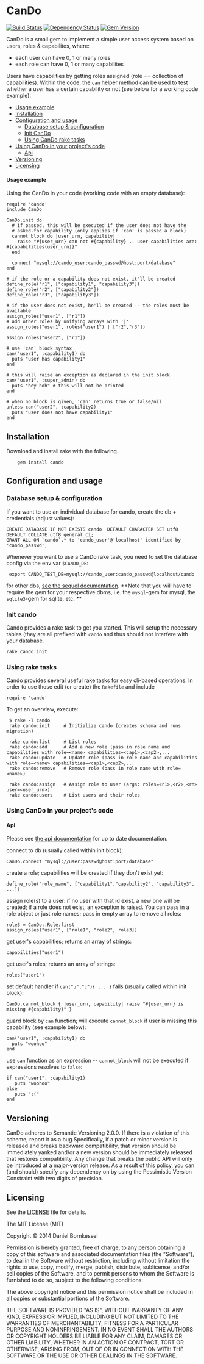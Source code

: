 # CanDo

[![Build Status](https://travis-ci.org/soundcloud/cando.svg?branch=master)](https://travis-ci.org/soundcloud/cando)
[![Dependency Status](https://gemnasium.com/soundcloud/cando.svg)](https://gemnasium.com/soundcloud/cando)
[![Gem Version](https://badge.fury.io/rb/cando.svg)](http://badge.fury.io/rb/cando)

CanDo is a small gem to implement a simple user access system based on users, roles &
capabilites, where:

  - each user can have 0, 1 or many roles
  - each role can have 0, 1 or many capabilites

Users have capabilities by getting roles assigned (role == collection of
capabilities). Within the code, the `can` helper method can be used to test
whether a user has a certain capability or not (see below for a working code example).

  - [Usage example](#usage-example)
  - [Installation](#installation)
  - [Configuration and usage](#configuration-and-usage)
    - [Database setup & configuration](#database-setup--configuration)
    - [Init CanDo](#init-cando)
    - [Using CanDo rake tasks](#using-rake-tasks)
  - [Using CanDo in your project's code](#using-cando-in-your-projects-code)
    - [Api](#api)
  - [Versioning](#versioning)
  - [Licensing](#licensing)

#### Usage example
Using the CanDo in your code (working code with an empty database):

    require 'cando'
    include CanDo

    CanDo.init do
      # if passed, this will be executed if the user does not have the
      # asked-for capability (only applies if 'can' is passed a block)
      cannot_block do |user_urn, capability|
        raise "#{user_urn} can not #{capability} .. user capabilities are: #{capabilities(user_urn)}"
      end

      connect "mysql://cando_user:cando_passwd@host:port/database"
    end

    # if the role or a capability does not exist, it'll be created
    define_role("r1", ["capability1", "capability3"])
    define_role("r2", ["capability2"])
    define_role("r3", ["capability3"])

    # if the user does not exist, he'll be created -- the roles must be available
    assign_roles("user1", ["r1"])
    # add other roles by unifying arrays with '|'
    assign_roles("user1", roles("user1") | ["r2","r3"])

    assign_roles("user2", ["r1"])

    # use 'can' block syntax
    can("user1", :capability1) do
      puts "user has capability1"
    end

    # this will raise an exception as declared in the init block
    can("user1", :super_admin) do
      puts "hey hoh" # this will not be printed
    end

    # when no block is given, 'can' returns true or false/nil
    unless can("user2", :capability2)
      puts "user does not have capability1"
    end

## Installation

Download and install rake with the following.

        gem install cando

## Configuration and usage

### Database setup & configuration
If you want to use an individual database for cando, create the db + credentials (adjust values):

    CREATE DATABASE IF NOT EXISTS cando  DEFAULT CHARACTER SET utf8 DEFAULT COLLATE utf8_general_ci;
    GRANT ALL ON `cando`.* to 'cando_user'@'localhost' identified by 'cando_passwd';

Whenever you want to use a CanDo rake task, you need to set the database config via the env var `$CANDO_DB`:

     export CANDO_TEST_DB=mysql://cando_user:cando_passwd@localhost/cando

for other dbs, [see the sequel
documentation](http://sequel.jeremyevans.net/rdoc/classes/Sequel.html#method-c-connect).
**Note that you will have to require the gem for your respective dbms, i.e. the
`mysql`-gem for mysql, the `sqlite3`-gem for sqlite, etc. **

### Init cando
Cando provides a rake task to get you started. This will setup the necessary
tables (they are all prefixed with `cando` and thus should not interfere with
your database.

    rake cando:init

### Using rake tasks
Cando provides several useful rake tasks for easy cli-based operations. In order
to use those edit (or create) the `Rakefile` and include

    require 'cando'

 To get an overview, execute:

     $ rake -T cando
     rake cando:init     # Initialize cando (creates schema and runs migration)

     rake cando:list     # List roles
     rake cando:add      # Add a new role (pass in role name and capabilities with role=<name> capabilities=<cap1>,<cap2>,...
     rake cando:update   # Update role (pass in role name and capabilities with role=<name> capabilities=<cap1>,<cap2>,...
     rake cando:remove   # Remove role (pass in role name with role=<name>)

     rake cando:assign   # Assign role to user (args: roles=<r1>,<r2>,<rn> user=<user_urn>)
     rake cando:users    # List users and their roles

### Using CanDo in your project's code

#### Api
Please see [the api documentation](http://rubydoc.info/gems/cando/CanDo) for up to date documentation.

 connect to db (usually called within init block):

    CanDo.connect "mysql://user:passwd@host:port/database"

 create a role; capabilities will be created if they don't exist yet:

    define_role("role_name", ["capability1","capability2", "capability3", ...])

 assign role(s) to a user: if no user with that id exist, a new one will
 be created; if a role does not exist, an exception is raised. You can pass
 in a role object or just role names; pass in empty array to remove all roles:

    role3 = CanDo::Role.first
    assign_roles("user1", ["role1", "role2", role3])

 get user's capabilities; returns an array of strings:

    capabilities("user1")

 get user's roles; returns an array of strings:

    roles("user1")

 set default handler if `can("u","c"){ ... }` fails (usually called within init block):

    CanDo.cannot_block { |user_urn, capability| raise "#{user_urn} is missing #{capability}" }

 guard block by `can` function; will execute `cannot_block` if user is missing
 this capability (see example below):

    can("user1", :capability1) do
      puts "woohoo"
    end

 use `can` function as an expression -- `cannot_block` will not be executed if
 expressions resolves to `false`:

    if can("user1", :capability1)
       puts "woohoo"
    else
       puts ":("
    end


## Versioning
CanDo adheres to Semantic Versioning 2.0.0. If there is a violation of
this scheme, report it as a bug.Specifically, if a patch or minor version is
released and breaks backward compatibility, that version should be immediately
yanked and/or a new version should be immediately released that restores
compatibility. Any change that breaks the public API will only be introduced at
a major-version release. As a result of this policy, you can (and should)
specify any dependency on <project name> by using the Pessimistic Version
Constraint with two digits of precision.

## Licensing

See the [LICENSE](LICENSE.md) file for details.

The MIT License (MIT)

Copyright &copy; 2014 Daniel Bornkessel

Permission is hereby granted, free of charge, to any person obtaining a copy
of this software and associated documentation files (the "Software"), to deal
in the Software without restriction, including without limitation the rights
to use, copy, modify, merge, publish, distribute, sublicense, and/or sell
copies of the Software, and to permit persons to whom the Software is
furnished to do so, subject to the following conditions:

The above copyright notice and this permission notice shall be included in
all copies or substantial portions of the Software.

THE SOFTWARE IS PROVIDED "AS IS", WITHOUT WARRANTY OF ANY KIND, EXPRESS OR
IMPLIED, INCLUDING BUT NOT LIMITED TO THE WARRANTIES OF MERCHANTABILITY,
FITNESS FOR A PARTICULAR PURPOSE AND NONINFRINGEMENT. IN NO EVENT SHALL THE
AUTHORS OR COPYRIGHT HOLDERS BE LIABLE FOR ANY CLAIM, DAMAGES OR OTHER
LIABILITY, WHETHER IN AN ACTION OF CONTRACT, TORT OR OTHERWISE, ARISING FROM,
OUT OF OR IN CONNECTION WITH THE SOFTWARE OR THE USE OR OTHER DEALINGS IN
THE SOFTWARE.

